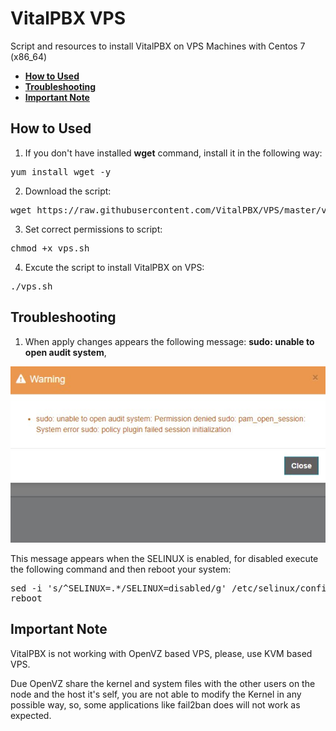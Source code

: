 # VitalPBX VPS
Script and resources to install VitalPBX on VPS Machines with Centos 7 (x86_64)

- **[How to Used](#how-to-used)**
- **[Troubleshooting](#troubleshooting)**
- **[Important Note](#important-note)**

## How to Used
1. If you don't have installed __wget__ command, install it in the following way:
<pre>
yum install wget -y
</pre>
2. Download the script:
<pre>
wget https://raw.githubusercontent.com/VitalPBX/VPS/master/vps.sh
</pre>
3. Set correct permissions to script:
<pre>
chmod +x vps.sh
</pre>
4. Excute the script to install VitalPBX on VPS:
<pre>
./vps.sh
</pre>

## Troubleshooting
1. When apply changes appears the following message: __sudo: unable to open audit system__,

 ![SELINUX ERROR](https://github.com/VitalPBX/VPS/blob/master/resources/selinux.jpg?raw=true)

This message appears when the SELINUX is enabled, for disabled execute the following command and then reboot your system:
<pre>
sed -i 's/^SELINUX=.*/SELINUX=disabled/g' /etc/selinux/config
reboot
</pre>

## Important Note
VitalPBX is not working with OpenVZ based VPS, please, use KVM based VPS.

Due OpenVZ share the kernel and system files with the other users on the node and the host it's self, you are not able to modify the Kernel in any possible way, so, some applications like fail2ban does will not work as expected.
